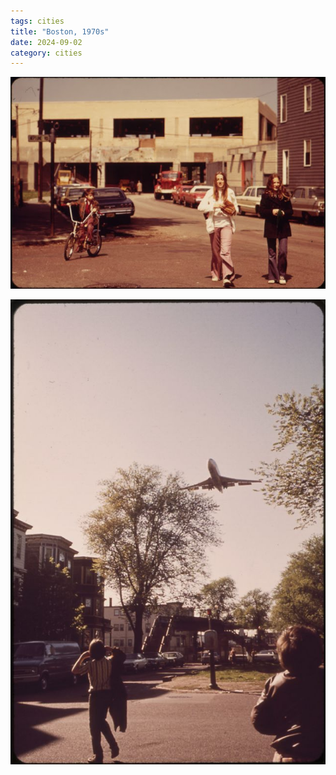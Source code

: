 ```yaml
---
tags: cities
title: "Boston, 1970s"
date: 2024-09-02
category: cities
---
```




![boston-1.jpg](https://raw.githubusercontent.com/muneer78/muneer78.github.io/master/images/boston-1.jpg)

![boston-2.jpg](https://raw.githubusercontent.com/muneer78/muneer78.github.io/master/images/boston-2.jpg)
